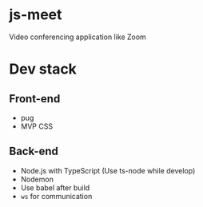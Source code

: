 # js-meet
Video conferencing application like Zoom

# Dev stack
## Front-end
* pug
* MVP CSS
## Back-end
* Node.js with TypeScript (Use ts-node while develop)
* Nodemon
* Use babel after build
* `ws` for communication